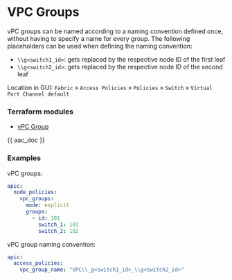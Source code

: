 # VPC Groups

vPC groups can be named according to a naming convention defined once, without having to specify a name for every group. The following placeholders can be used when defining the naming convention:

* `\\g<switch1_id>`: gets replaced by the respective node ID of the first leaf
* `\\g<switch2_id>`: gets replaced by the respective node ID of the second leaf

Location in GUI:
`Fabric` » `Access Policies` » `Policies` » `Switch` » `Virtual Port Channel default`

### Terraform modules

* [vPC Group](https://registry.terraform.io/modules/netascode/vpc-group/aci/latest)

{{ aac_doc }}

### Examples

vPC groups:

```yaml
apic:
  node_policies:
    vpc_groups:
      mode: explicit
      groups:
        - id: 101
          switch_1: 101
          switch_2: 102
```

vPC group naming convention:

```yaml
apic:
  access_policies:
    vpc_group_name: "VPC\\_g<switch1_id>_\\g<switch2_id>"
```
